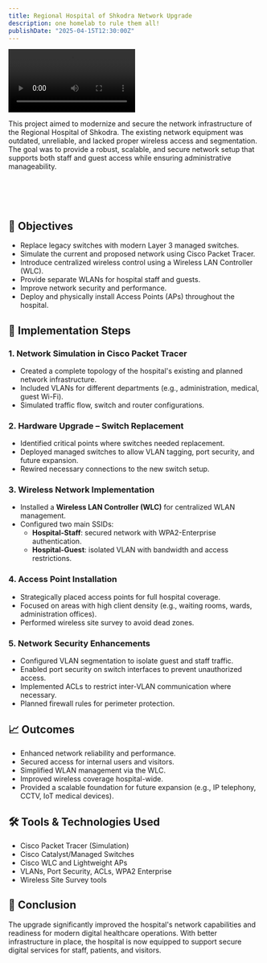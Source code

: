 ```yaml
---
title: Regional Hospital of Shkodra Network Upgrade
description: one homelab to rule them all!
publishDate: "2025-04-15T12:30:00Z"
---
```


<div class="flex justify-center my-4">
    <video controls width="50%" style="max-width: 400px;">
        <source src="/public/wlans.mp4" type="video/mp4">
        Your browser does not support the video tag.
    </video>
</div>

This project aimed to modernize and secure the network infrastructure of the Regional Hospital of Shkodra. The existing network equipment was outdated, unreliable, and lacked proper wireless access and segmentation. The goal was to provide a robust, scalable, and secure network setup that supports both staff and guest access while ensuring administrative manageability.<br><br><br><br><br>

## 🏥 Objectives

- Replace legacy switches with modern Layer 3 managed switches.
- Simulate the current and proposed network using Cisco Packet Tracer.
- Introduce centralized wireless control using a Wireless LAN Controller (WLC).
- Provide separate WLANs for hospital staff and guests.
- Improve network security and performance.
- Deploy and physically install Access Points (APs) throughout the hospital.

## 🔧 Implementation Steps

### 1. Network Simulation in Cisco Packet Tracer
- Created a complete topology of the hospital's existing and planned network infrastructure.
- Included VLANs for different departments (e.g., administration, medical, guest Wi-Fi).
- Simulated traffic flow, switch and router configurations.

### 2. Hardware Upgrade – Switch Replacement
- Identified critical points where switches needed replacement.
- Deployed managed switches to allow VLAN tagging, port security, and future expansion.
- Rewired necessary connections to the new switch setup.

### 3. Wireless Network Implementation
- Installed a **Wireless LAN Controller (WLC)** for centralized WLAN management.
- Configured two main SSIDs:
  - **Hospital-Staff**: secured network with WPA2-Enterprise authentication.
  - **Hospital-Guest**: isolated VLAN with bandwidth and access restrictions.

### 4. Access Point Installation
- Strategically placed access points for full hospital coverage.
- Focused on areas with high client density (e.g., waiting rooms, wards, administration offices).
- Performed wireless site survey to avoid dead zones.

### 5. Network Security Enhancements
- Configured VLAN segmentation to isolate guest and staff traffic.
- Enabled port security on switch interfaces to prevent unauthorized access.
- Implemented ACLs to restrict inter-VLAN communication where necessary.
- Planned firewall rules for perimeter protection.

## 📈 Outcomes

- Enhanced network reliability and performance.
- Secured access for internal users and visitors.
- Simplified WLAN management via the WLC.
- Improved wireless coverage hospital-wide.
- Provided a scalable foundation for future expansion (e.g., IP telephony, CCTV, IoT medical devices).

## 🛠 Tools & Technologies Used

- Cisco Packet Tracer (Simulation)
- Cisco Catalyst/Managed Switches
- Cisco WLC and Lightweight APs
- VLANs, Port Security, ACLs, WPA2 Enterprise
- Wireless Site Survey tools

## 📌 Conclusion

The upgrade significantly improved the hospital's network capabilities and readiness for modern digital healthcare operations. With better infrastructure in place, the hospital is now equipped to support secure digital services for staff, patients, and visitors.


